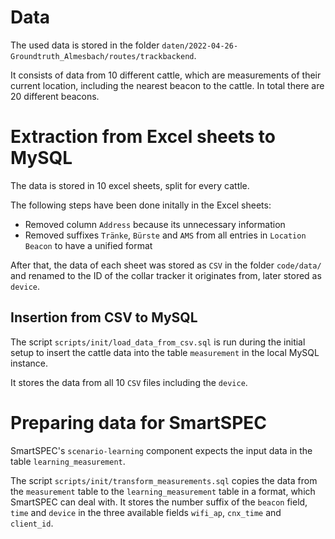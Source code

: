 # Data
The used data is stored in the folder `daten/2022-04-26-Groundtruth_Almesbach/routes/trackbackend`.

It consists of data from 10 different cattle, which are measurements of their current location, including the nearest beacon to the cattle. In total there are 20 different beacons.

# Extraction from Excel sheets to MySQL
The data is stored in 10 excel sheets, split for every cattle.

The following steps have been done initally in the Excel sheets:
 - Removed column `Address` because its unnecessary information
 - Removed suffixes `Tränke`, `Bürste` and `AMS` from all entries in `Location Beacon` to have a unified format

After that, the data of each sheet was stored as `CSV` in the folder `code/data/` and renamed to the ID of the collar tracker it originates from, later stored as `device`.

## Insertion from CSV to MySQL
The script `scripts/init/load_data_from_csv.sql` is run during the initial setup to insert the cattle data into the table `measurement` in the local MySQL instance.

It stores the data from all 10 `CSV` files including the `device`.

# Preparing data for SmartSPEC

SmartSPEC's `scenario-learning` component expects the input data in the table `learning_measurement`.

The script `scripts/init/transform_measurements.sql` copies the data from the `measurement` table to the `learning_measurement` table in a format, which SmartSPEC can deal with. It stores the number suffix of the `beacon` field, `time` and `device` in the three available fields `wifi_ap`, `cnx_time` and `client_id`.
